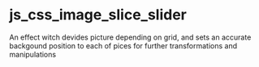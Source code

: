 # js_css_image_slice_slider
An effect witch devides picture depending on grid, and sets an accurate backgound position to each of pices for further transformations and manipulations
